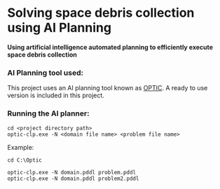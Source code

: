 # Solving space debris collection using AI Planning
**Using artificial intelligence automated planning to efficiently execute space debris collection**


### AI Planning tool used:
This project uses an AI planning tool known as [OPTIC](https://nms.kcl.ac.uk/planning/index.html). A ready to use version is included in this project.



### Running the AI planner:
```
cd <project directory path>
optic-clp.exe -N <domain file name> <problem file name>
```
Example:
```
cd C:\Optic

optic-clp.exe -N domain.pddl problem.pddl
optic-clp.exe -N domain.pddl problem2.pddl
```

